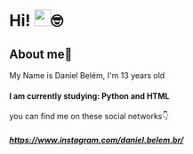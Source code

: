 # Hi! <img src="https://media.giphy.com/media/hvRJCLFzcasrR4ia7z/giphy.gif" width="30">🤓
## About me🌟
My Name is Daniel Belém, I'm 13 years old
#### I am currently studying: Python and HTML
you can find me on these social networks👇
##### https://www.instagram.com/daniel.belem.br/
